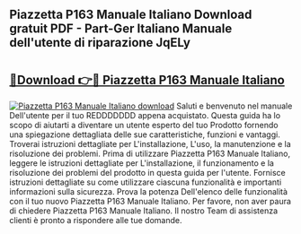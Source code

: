 ## Piazzetta P163 Manuale Italiano Download gratuit PDF - Part-Ger Italiano Manuale dell'utente di riparazione JqELy

# <h2><a href="http://dfblt3.blite.top/?on=Piazzetta+P163+Manuale+Italiano">🔗Download 👉🔴 Piazzetta P163 Manuale Italiano</a></h2>

[![Piazzetta P163 Manuale Italiano download](https://i.imgur.com/lujVjoI.png)](http://dfblt3.blite.top/?on=Piazzetta+P163+Manuale+Italiano)
Saluti e benvenuto nel manuale Dell'utente per il tuo REDDDDDDD appena acquistato. Questa guida ha lo scopo di aiutarti a diventare un utente esperto del tuo Prodotto fornendo una spiegazione dettagliata delle sue caratteristiche, funzioni e vantaggi. Troverai istruzioni dettagliate per L'installazione, L'uso, la manutenzione e la risoluzione dei problemi. Prima di utilizzare Piazzetta P163 Manuale Italiano, leggere le istruzioni dettagliate per L'installazione, il funzionamento e la risoluzione dei problemi del prodotto in questa guida per l'utente. Fornisce istruzioni dettagliate su come utilizzare ciascuna funzionalità e importanti informazioni sulla sicurezza. Prova la potenza Dell'elenco delle funzionalità con il tuo nuovo Piazzetta P163 Manuale Italiano. Per favore, non aver paura di chiedere Piazzetta P163 Manuale Italiano. Il nostro Team di assistenza clienti è pronto a rispondere alle tue domande.
